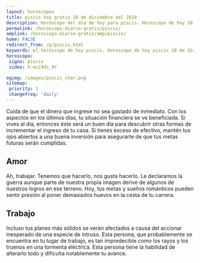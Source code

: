 ```yaml
---
layout: horoscopos
title: piscis hoy gratis 10 de diciembre del 2018 
description: Horóscopo del dia de hoy para piscis. Horoscopo de hoy 10 de diciembre del 2018. Las predicciones de amor, trabajo, vida personal gratis.
permalink: /horoscopo-diario-gratis/piscis/
amplink: /horoscopo-diario-gratis/amp/piscis/
home: FALSE
redirect_from: /p/piscis.html
keywords: el horóscopo de hoy piscis, Horoscopo de hoy piscis 10 de diciembre del 2018,horóscopo del día,horoscopo del dia de hoy,horoscopo de hoy,horoscopo de hoy piscis,piscis hoy,signos zodiacales,horóscopo de hoy,horoscopos de hoy,horoscopo piscis hoy,horoscopo de piscis de hoy,horóscopo de hoy piscis,horoscopos,piscis de hoy,los horoscopos de hoy,piscis de hoy,piscis 10 de diciembre del 2018,signos zodiacales 2018, el horoscopo de hoy
horoscopo:
 signo: piscis
 video: h-mcC4ds_9Y

ogimg: /images/piscis_char.png
sitemap:
 priority: 1
 changefreq: 'daily'
---
```



Cuida de que el dinero que ingrese no sea gastado de inmediato. Con los aspectos en los últimos días, tu situación financiera se ve beneficiada. Si vives al día, entonces éste será un buen día para descubrir otras formas de incrementar el ingreso de tu casa. Si tienes exceso de efectivo, mantén tus ojos abiertos a una buena inversión para asegurarte de que tus metas futuras serán cumplidas.

## Amor

Ah, trabajar. Tenemos que hacerlo, nos gusta hacerlo. Le declaramos la guerra aunque parte de nuestra propia imagen derive de algunos de nuestros logros en ese terreno. Hoy, tus metas y sueños románticos pueden sentir presión al poner demasiados huevos en la cesta de tu carrera.

## Trabajo

Incluso tus planes más sólidos se verán afectados a causa del accionar inesperado de una especie de intruso. Esta persona, que probablemente se encuentra en tu lugar de trabajo, es tan impredecible como los rayos y los truenos en una tormenta eléctrica. Esta persona tiene la habilidad de alterarlo todo y dificulta notablemente tu avance.